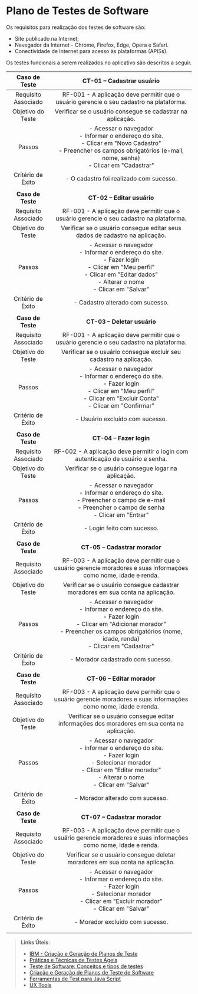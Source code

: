 # Plano de Testes de Software

Os requisitos para realização dos testes de software são:

* Site publicado na Internet;
* Navegador da Internet - Chrome, Firefox, Edge, Opera e Safari.
* Conectividade de Internet para acesso às plataformas (APISs).
  
Os testes funcionais a serem realizados no aplicativo são descritos a seguir.
 
| **Caso de Teste** 	| **CT-01 – Cadastrar usuário** 	|
|:---:	|:---:	|
|	Requisito Associado 	| RF-001 - A aplicação deve permitir que o usuário gerencie o seu cadastro na plataforma. |
| Objetivo do Teste 	| Verificar se o usuário consegue se cadastrar na aplicação. |
| Passos 	| - Acessar o navegador <br> - Informar o endereço do site.<br> - Clicar em "Novo Cadastro" <br> - Preencher os campos obrigatórios (e-mail, nome, senha) <br> - Clicar em "Cadastrar" |
|Critério de Êxito | - O cadastro foi realizado com sucesso. |
|  |  |
| **Caso de Teste** 	| **CT-02 – Editar usuário** 	|
|	Requisito Associado 	| RF-001 - A aplicação deve permitir que o usuário gerencie o seu cadastro na plataforma. |
| Objetivo do Teste 	| Verificar se o usuário consegue editar seus dados de cadastro na aplicação. |
| Passos 	| - Acessar o navegador <br> - Informar o endereço do site.<br> - Fazer login <br> - Clicar em "Meu perfil" <br> - Clicar em "Editar dados" <br> - Alterar o nome <br> - Clicar em "Salvar"|
|Critério de Êxito | - Cadastro alterado com sucesso. |
|  |  |
| **Caso de Teste** 	| **CT-03 – Deletar usuário** 	|
|	Requisito Associado 	| RF-001 - A aplicação deve permitir que o usuário gerencie o seu cadastro na plataforma. |
| Objetivo do Teste 	| Verificar se o usuário consegue excluir seu cadastro na aplicação. |
| Passos 	| - Acessar o navegador <br> - Informar o endereço do site.<br> - Fazer login <br> - Clicar em "Meu perfil" <br> - Clicar em "Excluir Conta" <br> - Clicar em "Confirmar"|
|Critério de Êxito | - Usuário excluído com sucesso. |
|  |  |
| **Caso de Teste** 	| **CT-04 – Fazer login** 	|
|	Requisito Associado 	| RF-002 - A aplicação deve permitir o login com autenticação de usuário e senha. |
| Objetivo do Teste 	| Verificar se o usuário consegue logar na aplicação. |
| Passos 	| - Acessar o navegador <br> - Informar o endereço do site.<br> - Preencher o campo de e-mail <br> - Preencher o campo de senha <br> - Clicar em "Entrar"|
|Critério de Êxito | - Login feito com sucesso. |
|  |  |
| **Caso de Teste** 	| **CT-05 – Cadastrar morador** 	|
|	Requisito Associado 	| RF-003 - A aplicação deve permitir que o usuário gerencie moradores e suas informações como nome, idade e renda. |
| Objetivo do Teste 	| Verificar se o usuário consegue cadastrar moradores em sua conta na aplicação. |
| Passos 	| - Acessar o navegador <br> - Informar o endereço do site.<br> - Fazer login <br> - Clicar em "Adicionar morador" <br> - Preencher os campos obrigatórios (nome, idade, renda) <br> - Clicar em "Cadastrar" |
|Critério de Êxito | - Morador cadastrado com sucesso. |
|  |  |
| **Caso de Teste** 	| **CT-06 – Editar morador** 	|
|	Requisito Associado 	| RF-003 - A aplicação deve permitir que o usuário gerencie moradores e suas informações como nome, idade e renda. |
| Objetivo do Teste 	| Verificar se o usuário consegue editar informações dos moradores em sua conta na aplicação. |
| Passos 	| - Acessar o navegador <br> - Informar o endereço do site.<br> - Fazer login <br> - Selecionar morador <br> - Clicar em "Editar morador" <br> - Alterar o nome <br> - Clicar em "Salvar" |
|Critério de Êxito | - Morador alterado com sucesso. |
|  |  |
| **Caso de Teste** 	| **CT-07 – Cadastrar morador** 	|
|	Requisito Associado 	| RF-003 - A aplicação deve permitir que o usuário gerencie moradores e suas informações como nome, idade e renda. |
| Objetivo do Teste 	| Verificar se o usuário consegue deletar moradores em sua conta na aplicação. |
| Passos 	| - Acessar o navegador <br> - Informar o endereço do site.<br> - Fazer login <br> - Selecionar morador <br> - Clicar em "Excluir morador" <br> - Clicar em "Salvar" |
|Critério de Êxito | - Morador excluído com sucesso. |
|  |  |

 
> **Links Úteis**:
> - [IBM - Criação e Geração de Planos de Teste](https://www.ibm.com/developerworks/br/local/rational/criacao_geracao_planos_testes_software/index.html)
> - [Práticas e Técnicas de Testes Ágeis](http://assiste.serpro.gov.br/serproagil/Apresenta/slides.pdf)
> -  [Teste de Software: Conceitos e tipos de testes](https://blog.onedaytesting.com.br/teste-de-software/)
> - [Criação e Geração de Planos de Teste de Software](https://www.ibm.com/developerworks/br/local/rational/criacao_geracao_planos_testes_software/index.html)
> - [Ferramentas de Test para Java Script](https://geekflare.com/javascript-unit-testing/)
> - [UX Tools](https://uxdesign.cc/ux-user-research-and-user-testing-tools-2d339d379dc7)
